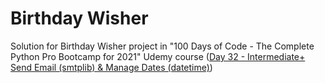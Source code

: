 # Birthday Wisher
Solution for Birthday Wisher project in "100 Days of Code - The Complete Python Pro Bootcamp for 2021" Udemy course ([Day 32 - Intermediate+ Send Email (smtplib) &amp; Manage Dates (datetime)](https://www.udemy.com/course/100-days-of-code/learn/lecture/21096092#overview))
